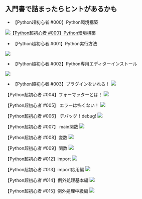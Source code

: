 ## 入門書で詰まったらヒントがあるかも
* 【Python超初心者 #000】Python環境構築

[![【Python超初心者 #000】Python環境構築](http://img.youtube.com/vi/LcjyCp5LokE/0.jpg)](https://www.youtube.com/watch?v=LcjyCp5LokE)

* 【Python超初心者 #001】Python実行方法

[![ ](http://img.youtube.com/vi/4NuQP-ICLgA/0.jpg)](https://www.youtube.com/watch?v=4NuQP-ICLgA)

* 【Python超初心者 #002】Python専用エディターインストール

[![ ](http://img.youtube.com/vi/y06yurgl2uw/0.jpg)](https://www.youtube.com/watch?v=y06yurgl2uw)

* 【Python超初心者 #003】プラグインをいれる！
[![ ](http://img.youtube.com/vi/2H9oHBpO4AY/0.jpg)](https://www.youtube.com/watch?v=2H9oHBpO4AY)

【Python超初心者 #004】フォーマッターとは！
[![ ](http://img.youtube.com/vi/Lkuh7qaIrng/0.jpg)](https://www.youtube.com/watch?v=Lkuh7qaIrng)

【Python超初心者 #005】 エラーは怖くない！
[![ ](http://img.youtube.com/vi/dhXKK-ofDbk/0.jpg)](https://www.youtube.com/watch?v=dhXKK-ofDbk)

【Python超初心者 #006】 デバッグ！debug!
[![ ](http://img.youtube.com/vi/dm9yVe3Rp5c/0.jpg)](https://www.youtube.com/watch?v=dm9yVe3Rp5c)

【Python超初心者 #007】 main関数
[![ ](http://img.youtube.com/vi/35Egw4HI8qw/0.jpg)](https://www.youtube.com/watch?v=35Egw4HI8qw)

【Python超初心者 #008】変数
[![ ](http://img.youtube.com/vi/wwmP8w7CcxY/0.jpg)](https://www.youtube.com/watch?v=wwmP8w7CcxY)

【Python超初心者 #009】関数
[![ ](http://img.youtube.com/vi/dTsmUOK2SJI/0.jpg)](https://www.youtube.com/watch?v=dTsmUOK2SJI)

【Python超初心者 #012】import
[![ ](http://img.youtube.com/vi/cuE25UlYnNU/0.jpg)](https://www.youtube.com/watch?v=cuE25UlYnNU)

【Python超初心者 #013】import応用編
[![ ](http://img.youtube.com/vi/WHTyy7j06a0/0.jpg)](https://www.youtube.com/watch?v=WHTyy7j06a0)

【Python超初心者 #014】例外処理基本編
[![ ](http://img.youtube.com/vi/wvyJTgw8aAQ/0.jpg)](https://www.youtube.com/watch?v=wvyJTgw8aAQ)

【Python超初心者 #015】例外処理中級編
[![ ](http://img.youtube.com/vi/mWaT93PJ5s0/0.jpg)](https://www.youtube.com/watch?v=mWaT93PJ5s0)